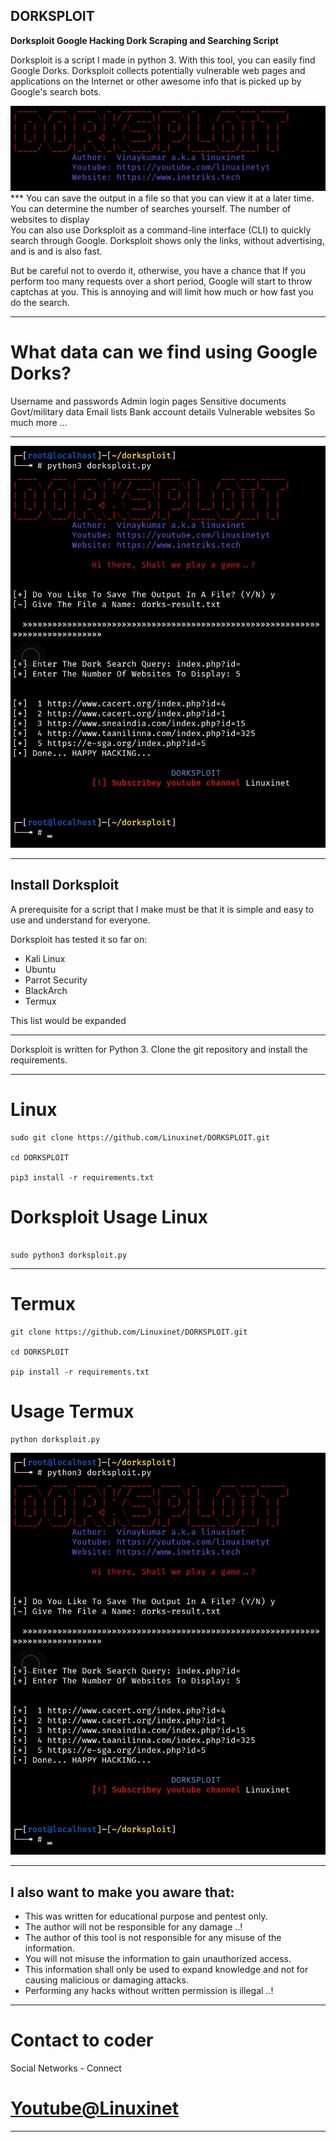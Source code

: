 ## DORKSPLOIT
**Dorksploit Google Hacking Dork Scraping and Searching Script**

Dorksploit is a script I made in python 3. With this tool, you can easily find Google Dorks. Dorksploit collects potentially vulnerable web pages and applications on the Internet or other awesome info that is picked up by Google's search bots.
                                                              
![Screenshot](Img/IMG_20201031_150826.jpg)                    ***
                                                              You can save the output in a file so that you can view it at a later time. You can determine the number of searches yourself. The number of websites to display                           
You can also use Dorksploit as a command-line interface (CLI) to quickly search through Google. Dorksploit shows only the links, without advertising, and is and is also fast.

But be careful not to overdo it, otherwise, you have a chance that If you perform too many requests over a short period, Google will start to throw captchas at you. This is annoying and will limit how much or how fast you do the search.
****


# What data can we find using Google Dorks?

Username and passwords
Admin login pages
Sensitive documents
Govt/military data
Email lists
Bank account details
Vulnerable websites
So much more …
****

![Screenshot](Img/IMG_20201031_150521.jpg)
****

## Install Dorksploit
A prerequisite for a script that I make must be that it is simple and easy to use and understand for everyone.

Dorksploit has tested it so far on:
* Kali Linux
* Ubuntu
* Parrot Security
* BlackArch
* Termux

This list would be expanded
****

Dorksploit is written for Python 3. Clone the git repository and install the requirements.
****

# Linux
```
sudo git clone https://github.com/Linuxinet/DORKSPLOIT.git

cd DORKSPLOIT

pip3 install -r requirements.txt
```
# Dorksploit Usage Linux
```

sudo python3 dorksploit.py

```
****

# Termux
```
git clone https://github.com/Linuxinet/DORKSPLOIT.git

cd DORKSPLOIT

pip install -r requirements.txt
```
# Usage Termux
```
python dorksploit.py
```
![Screenshot](Img/IMG_20201031_150521.jpg)
****


## I also want to make you aware that:
* This was written for educational purpose and pentest only.
* The author will not be responsible for any damage ..!
* The author of this tool is not responsible for any misuse of the information.
* You will not misuse the information to gain unauthorized access.
* This information shall only be used to expand knowledge and not for
causing malicious or damaging attacks.
* Performing any hacks without written permission is illegal ..!
****

# Contact to coder
Social Networks - Connect

# [Youtube@Linuxinet](https://youtube.com/Linuxinetyt)

***

